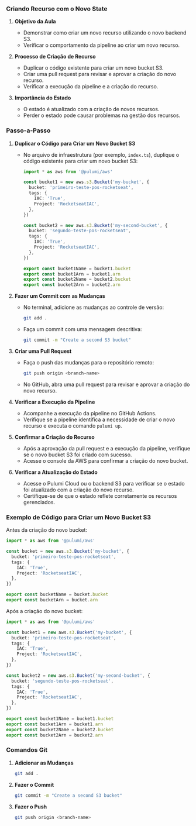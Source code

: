 ### Criando Recurso com o Novo State

1. **Objetivo da Aula**

   - Demonstrar como criar um novo recurso utilizando o novo backend S3.
   - Verificar o comportamento da pipeline ao criar um novo recurso.

2. **Processo de Criação de Recurso**

   - Duplicar o código existente para criar um novo bucket S3.
   - Criar uma pull request para revisar e aprovar a criação do novo recurso.
   - Verificar a execução da pipeline e a criação do recurso.

3. **Importância do Estado**
   - O estado é atualizado com a criação de novos recursos.
   - Perder o estado pode causar problemas na gestão dos recursos.

### Passo-a-Passo

1. **Duplicar o Código para Criar um Novo Bucket S3**

   - No arquivo de infraestrutura (por exemplo, `index.ts`), duplique o código existente para criar um novo bucket S3:

     ```typescript
     import * as aws from '@pulumi/aws'

     const bucket1 = new aws.s3.Bucket('my-bucket', {
       bucket: 'primeiro-teste-pos-rocketseat',
       tags: {
         IAC: 'True',
         Project: 'RocketseatIAC',
       },
     })

     const bucket2 = new aws.s3.Bucket('my-second-bucket', {
       bucket: 'segundo-teste-pos-rocketseat',
       tags: {
         IAC: 'True',
         Project: 'RocketseatIAC',
       },
     })

     export const bucket1Name = bucket1.bucket
     export const bucket1Arn = bucket1.arn
     export const bucket2Name = bucket2.bucket
     export const bucket2Arn = bucket2.arn
     ```

2. **Fazer um Commit com as Mudanças**

   - No terminal, adicione as mudanças ao controle de versão:
     ```sh
     git add .
     ```
   - Faça um commit com uma mensagem descritiva:
     ```sh
     git commit -m "Create a second S3 bucket"
     ```

3. **Criar uma Pull Request**

   - Faça o push das mudanças para o repositório remoto:
     ```sh
     git push origin <branch-name>
     ```
   - No GitHub, abra uma pull request para revisar e aprovar a criação do novo recurso.

4. **Verificar a Execução da Pipeline**

   - Acompanhe a execução da pipeline no GitHub Actions.
   - Verifique se a pipeline identifica a necessidade de criar o novo recurso e executa o comando `pulumi up`.

5. **Confirmar a Criação do Recurso**

   - Após a aprovação da pull request e a execução da pipeline, verifique se o novo bucket S3 foi criado com sucesso.
   - Acesse o console da AWS para confirmar a criação do novo bucket.

6. **Verificar a Atualização do Estado**
   - Acesse o Pulumi Cloud ou o backend S3 para verificar se o estado foi atualizado com a criação do novo recurso.
   - Certifique-se de que o estado reflete corretamente os recursos gerenciados.

### Exemplo de Código para Criar um Novo Bucket S3

Antes da criação do novo bucket:

```typescript
import * as aws from '@pulumi/aws'

const bucket = new aws.s3.Bucket('my-bucket', {
  bucket: 'primeiro-teste-pos-rocketseat',
  tags: {
    IAC: 'True',
    Project: 'RocketseatIAC',
  },
})

export const bucketName = bucket.bucket
export const bucketArn = bucket.arn
```

Após a criação do novo bucket:

```typescript
import * as aws from '@pulumi/aws'

const bucket1 = new aws.s3.Bucket('my-bucket', {
  bucket: 'primeiro-teste-pos-rocketseat',
  tags: {
    IAC: 'True',
    Project: 'RocketseatIAC',
  },
})

const bucket2 = new aws.s3.Bucket('my-second-bucket', {
  bucket: 'segundo-teste-pos-rocketseat',
  tags: {
    IAC: 'True',
    Project: 'RocketseatIAC',
  },
})

export const bucket1Name = bucket1.bucket
export const bucket1Arn = bucket1.arn
export const bucket2Name = bucket2.bucket
export const bucket2Arn = bucket2.arn
```

### Comandos Git

1. **Adicionar as Mudanças**

   ```sh
   git add .
   ```

2. **Fazer o Commit**

   ```sh
   git commit -m "Create a second S3 bucket"
   ```

3. **Fazer o Push**
   ```sh
   git push origin <branch-name>
   ```

